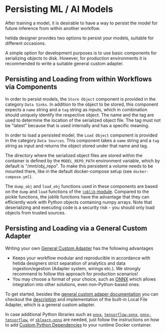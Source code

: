 # Persisting ML / AI Models

After training a model, it is desirable to have a way to persist the model for future inference from within another worklfow.

hetida designer provides two options to persist your models, suitable for different occasions.

A simple option for development purposes is to use basic components for serializing objects to disk. However, for production environments it is recommended to write a suitable general custom adapter.

## Persisting and Loading from within Workflows via Components

In order to persist models, the `Store Object` component is provided in the category `Data Sinks`. In addition to the object to be stored, this component expects a `name` string and a `tag` string as inputs, which in combination should uniquely identify the respective object. The name and the tag are used to determine the location of the serialized object file. The tag must not be "latest" because that is used internally and has a specific meaning.

In order to load a persisted model, the `Load Object` component is provided in the category `Data Sources`. This component takes a `name` string and a `tag` string as input and returns the object stored under that name and tag.

The directory where the serialized object files are stored within the container is defined by the `MODEL_REPO_PATH` environment variable, which by default is "/mnt/obj_repo". To make this persistent a volume needs to be mounted there, like in the default docker-compose setup (see `docker-compose.yml`).

The `dump_obj` and `load_obj` functions used in these components are based on the `dump` and `load` functions of the [`joblib` module](https://joblib.readthedocs.io/en/latest/persistence.html). Compared to the pickle functions, the joblib functions have the advantage that they can efficiently work with Python objects containing numpy arrays.
Note that deserializing and executing code is a security risk - you should only load objects from trusted sources.


## Persisting and Loading via a General Custom Adapter

Writing your own [General Custom Adapter](./adapter_system/general_custom_adapters/instructions.md) has the following advantages

* Keeps your workflow modular and reproducible in accordance with hetida designers strict separation of analytics and data ingestion/egestion (Adapter system, wirings etc.). We strongly recommend to follow this approach for production scenarios!
* You may choose a format of your choice, such as [ONNX](https://onnx.ai/) which allows integration into other solutions, even non-Python-based ones.

To get started, besides the [general custom adaper documentation](./adapter_system/general_custom_adapters/instructions.md) you can checkout the [description](./adapter_system/local_file_adapter.md) and implementation of the built-in Local File Adapter, which is a general custom adapter.

In case additional Python libraries such as [`onnx`](https://github.com/onnx/onnx), [`tensorflow-onnx`](https://github.com/onnx/tensorflow-onnx), [`onnx-tensorflow`](https://github.com/onnx/onnx-tensorflow), or [`sklearn-onnx`](https://github.com/onnx/sklearn-onnx) are needed, just follow the instructions on how to add [Custom Python Dependencies](./custom_python_dependencies.md) to your runtime Docker container.